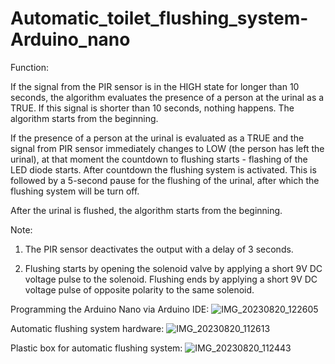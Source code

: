 # Automatic_toilet_flushing_system-Arduino_nano

Function:

If the signal from the PIR sensor is in the HIGH state for longer than 10 seconds, the algorithm evaluates the presence of a person at the urinal as a TRUE. If this signal is shorter than 10 seconds, nothing happens. The algorithm starts from the beginning.

If the presence of a person at the urinal is evaluated as a TRUE and the signal from PIR sensor immediately changes to LOW (the person has left the urinal), at that moment the countdown to flushing starts - flashing of the LED diode starts. After countdown the flushing system is activated. This is followed by a 5-second pause for the flushing of the urinal, after which the flushing system will be turn off.

After the urinal is flushed, the algorithm starts from the beginning.

Note:

1) The PIR sensor deactivates the output with a delay of 3 seconds.

2) Flushing starts by opening the solenoid valve by applying a short 9V DC voltage pulse to the solenoid. Flushing ends by applying a short 9V DC voltage pulse of opposite polarity to the same solenoid.


Programming the Arduino Nano via Arduino IDE:
![IMG_20230820_122605](https://github.com/IvanZeman/automatic-toilet-flushing-Arduino-/assets/142148101/5cf1a8e0-c802-4768-8464-d6a251885dee)

Automatic flushing system hardware:
![IMG_20230820_112613](https://github.com/IvanZeman/automatic-toilet-flushing-Arduino-/assets/142148101/90d6ac8f-f191-4883-a1ee-ed9f4b9a9a7c)

Plastic box for automatic flushing system:
![IMG_20230820_112443](https://github.com/IvanZeman/automatic-toilet-flushing-Arduino-/assets/142148101/fa4e842a-81be-4c02-af14-20cfa798113f)
